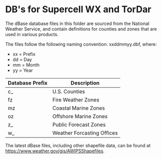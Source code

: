 # DB's for Supercell WX and TorDar

The dBase database files in this folder are sourced from the National Weather Service, and contain definitions for counties and zones that are used in various products.

The files follow the following naming convention: xxddmmyy.dbf, where:
- xx = Prefix
- dd = Day
- mm = Month
- yy = Year

| Database Prefix | Description |
| - | - |
| c_ | U.S. Counties |
| fz | Fire Weather Zones |
| mz | Coastal Marine Zones |
| oz | Offshore Marine Zones |
| z_ | Public Forecast Zones |
| w_ | Weather Forcasting Offices |

The latest dBase files, including other shapefile data, can be found at https://www.weather.gov/gis/AWIPSShapefiles.
